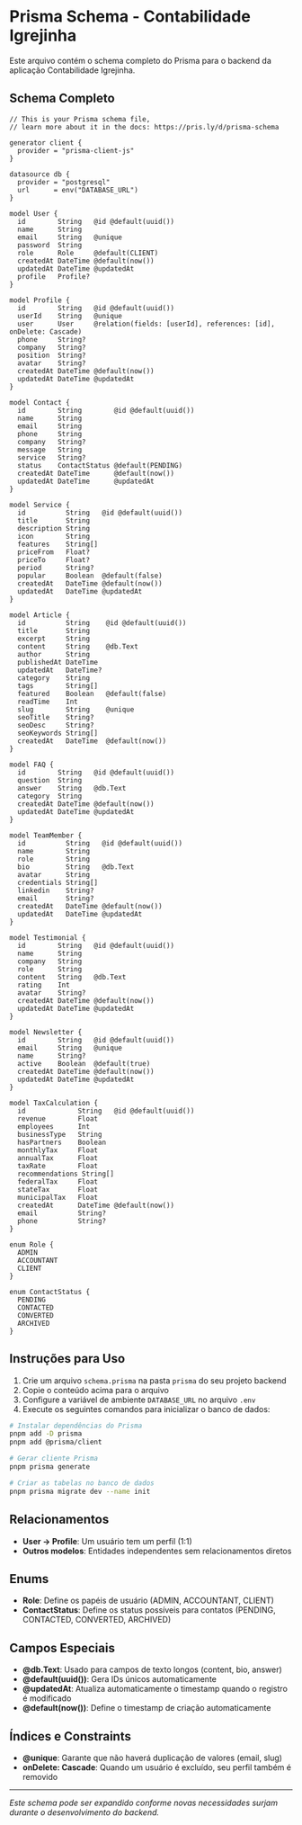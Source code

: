 # Prisma Schema - Contabilidade Igrejinha

Este arquivo contém o schema completo do Prisma para o backend da aplicação Contabilidade Igrejinha.

## Schema Completo

```prisma
// This is your Prisma schema file,
// learn more about it in the docs: https://pris.ly/d/prisma-schema

generator client {
  provider = "prisma-client-js"
}

datasource db {
  provider = "postgresql"
  url      = env("DATABASE_URL")
}

model User {
  id        String   @id @default(uuid())
  name      String
  email     String   @unique
  password  String
  role      Role     @default(CLIENT)
  createdAt DateTime @default(now())
  updatedAt DateTime @updatedAt
  profile   Profile?
}

model Profile {
  id        String   @id @default(uuid())
  userId    String   @unique
  user      User     @relation(fields: [userId], references: [id], onDelete: Cascade)
  phone     String?
  company   String?
  position  String?
  avatar    String?
  createdAt DateTime @default(now())
  updatedAt DateTime @updatedAt
}

model Contact {
  id        String        @id @default(uuid())
  name      String
  email     String
  phone     String
  company   String?
  message   String
  service   String?
  status    ContactStatus @default(PENDING)
  createdAt DateTime      @default(now())
  updatedAt DateTime      @updatedAt
}

model Service {
  id          String   @id @default(uuid())
  title       String
  description String
  icon        String
  features    String[]
  priceFrom   Float?
  priceTo     Float?
  period      String?
  popular     Boolean  @default(false)
  createdAt   DateTime @default(now())
  updatedAt   DateTime @updatedAt
}

model Article {
  id          String    @id @default(uuid())
  title       String
  excerpt     String
  content     String    @db.Text
  author      String
  publishedAt DateTime
  updatedAt   DateTime?
  category    String
  tags        String[]
  featured    Boolean   @default(false)
  readTime    Int
  slug        String    @unique
  seoTitle    String?
  seoDesc     String?
  seoKeywords String[]
  createdAt   DateTime  @default(now())
}

model FAQ {
  id        String   @id @default(uuid())
  question  String
  answer    String   @db.Text
  category  String
  createdAt DateTime @default(now())
  updatedAt DateTime @updatedAt
}

model TeamMember {
  id          String   @id @default(uuid())
  name        String
  role        String
  bio         String   @db.Text
  avatar      String
  credentials String[]
  linkedin    String?
  email       String?
  createdAt   DateTime @default(now())
  updatedAt   DateTime @updatedAt
}

model Testimonial {
  id        String   @id @default(uuid())
  name      String
  company   String
  role      String
  content   String   @db.Text
  rating    Int
  avatar    String?
  createdAt DateTime @default(now())
  updatedAt DateTime @updatedAt
}

model Newsletter {
  id        String   @id @default(uuid())
  email     String   @unique
  name      String?
  active    Boolean  @default(true)
  createdAt DateTime @default(now())
  updatedAt DateTime @updatedAt
}

model TaxCalculation {
  id             String   @id @default(uuid())
  revenue        Float
  employees      Int
  businessType   String
  hasPartners    Boolean
  monthlyTax     Float
  annualTax      Float
  taxRate        Float
  recommendations String[]
  federalTax     Float
  stateTax       Float
  municipalTax   Float
  createdAt      DateTime @default(now())
  email          String?
  phone          String?
}

enum Role {
  ADMIN
  ACCOUNTANT
  CLIENT
}

enum ContactStatus {
  PENDING
  CONTACTED
  CONVERTED
  ARCHIVED
}
```

## Instruções para Uso

1. Crie um arquivo `schema.prisma` na pasta `prisma` do seu projeto backend
2. Copie o conteúdo acima para o arquivo
3. Configure a variável de ambiente `DATABASE_URL` no arquivo `.env`
4. Execute os seguintes comandos para inicializar o banco de dados:

```bash
# Instalar dependências do Prisma
pnpm add -D prisma
pnpm add @prisma/client

# Gerar cliente Prisma
pnpm prisma generate

# Criar as tabelas no banco de dados
pnpm prisma migrate dev --name init
```

## Relacionamentos

- **User -> Profile**: Um usuário tem um perfil (1:1)
- **Outros modelos**: Entidades independentes sem relacionamentos diretos

## Enums

- **Role**: Define os papéis de usuário (ADMIN, ACCOUNTANT, CLIENT)
- **ContactStatus**: Define os status possíveis para contatos (PENDING, CONTACTED, CONVERTED, ARCHIVED)

## Campos Especiais

- **@db.Text**: Usado para campos de texto longos (content, bio, answer)
- **@default(uuid())**: Gera IDs únicos automaticamente
- **@updatedAt**: Atualiza automaticamente o timestamp quando o registro é modificado
- **@default(now())**: Define o timestamp de criação automaticamente

## Índices e Constraints

- **@unique**: Garante que não haverá duplicação de valores (email, slug)
- **onDelete: Cascade**: Quando um usuário é excluído, seu perfil também é removido

---

*Este schema pode ser expandido conforme novas necessidades surjam durante o desenvolvimento do backend.*